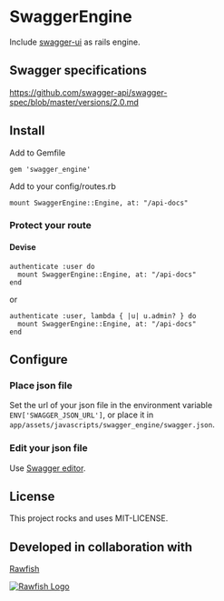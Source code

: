 # SwaggerEngine

Include [swagger-ui](https://github.com/swagger-api/swagger-ui) as rails engine.

## Swagger specifications

https://github.com/swagger-api/swagger-spec/blob/master/versions/2.0.md

## Install

Add to Gemfile

```gem 'swagger_engine'```

Add to your config/routes.rb

```mount SwaggerEngine::Engine, at: "/api-docs"```

### Protect your route

#### Devise

```
authenticate :user do
  mount SwaggerEngine::Engine, at: "/api-docs"
end
```

or

```
authenticate :user, lambda { |u| u.admin? } do
  mount SwaggerEngine::Engine, at: "/api-docs"
end
```

## Configure

### Place json file

Set the url of your json file in the environment variable `ENV['SWAGGER_JSON_URL']`,
or place it in `app/assets/javascripts/swagger_engine/swagger.json`.

### Edit your json file

Use [Swagger editor](https://github.com/swagger-api/swagger-editor).

## License

This project rocks and uses MIT-LICENSE.

## Developed in collaboration with

[Rawfish](http://rawfishindustries.com)

[![Rawfish Logo](http://rawfishindustries.com/wp-content/uploads/2015/03/logo_rawfish_WEB.jpg)](http://rawfishindustries.com)
